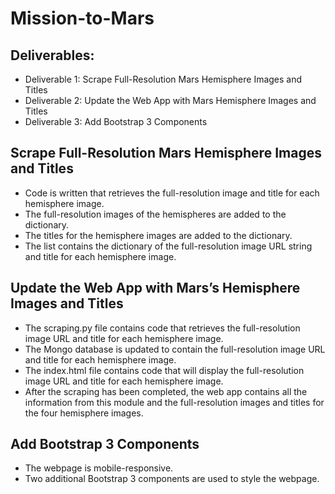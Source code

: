 # Mission-to-Mars

## Deliverables:
* Deliverable 1: Scrape Full-Resolution Mars Hemisphere Images and Titles
* Deliverable 2: Update the Web App with Mars Hemisphere Images and Titles
* Deliverable 3: Add Bootstrap 3 Components

## Scrape Full-Resolution Mars Hemisphere Images and Titles 
* Code is written that retrieves the full-resolution image and title for each hemisphere image. 
* The full-resolution images of the hemispheres are added to the dictionary. 
* The titles for the hemisphere images are added to the dictionary. 
* The list contains the dictionary of the full-resolution image URL string and title for each hemisphere image. 

## Update the Web App with Mars’s Hemisphere Images and Titles
* The scraping.py file contains code that retrieves the full-resolution image URL and title for each hemisphere image. 
* The Mongo database is updated to contain the full-resolution image URL and title for each hemisphere image.
* The index.html file contains code that will display the full-resolution image URL and title for each hemisphere image. 
* After the scraping has been completed, the web app contains all the information from this module and the full-resolution images and titles for the 
four hemisphere images.

## Add Bootstrap 3 Components 
* The webpage is mobile-responsive.
* Two additional Bootstrap 3 components are used to style the webpage.
